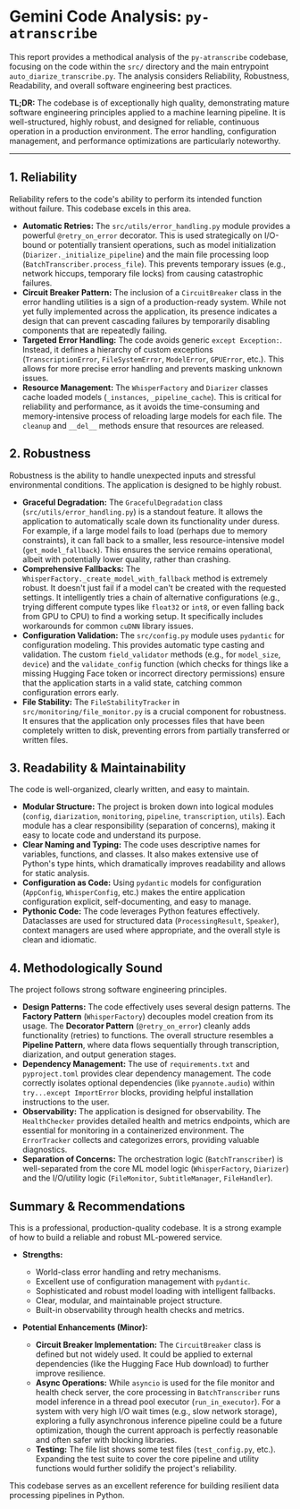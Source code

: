 # Gemini Code Analysis: `py-atranscribe`

This report provides a methodical analysis of the `py-atranscribe` codebase, focusing on the code within the `src/` directory and the main entrypoint `auto_diarize_transcribe.py`. The analysis considers Reliability, Robustness, Readability, and overall software engineering best practices.

**TL;DR:** The codebase is of exceptionally high quality, demonstrating mature software engineering principles applied to a machine learning pipeline. It is well-structured, highly robust, and designed for reliable, continuous operation in a production environment. The error handling, configuration management, and performance optimizations are particularly noteworthy.

---

## 1. Reliability

Reliability refers to the code's ability to perform its intended function without failure. This codebase excels in this area.

*   **Automatic Retries:** The `src/utils/error_handling.py` module provides a powerful `@retry_on_error` decorator. This is used strategically on I/O-bound or potentially transient operations, such as model initialization (`Diarizer._initialize_pipeline`) and the main file processing loop (`BatchTranscriber.process_file`). This prevents temporary issues (e.g., network hiccups, temporary file locks) from causing catastrophic failures.
*   **Circuit Breaker Pattern:** The inclusion of a `CircuitBreaker` class in the error handling utilities is a sign of a production-ready system. While not yet fully implemented across the application, its presence indicates a design that can prevent cascading failures by temporarily disabling components that are repeatedly failing.
*   **Targeted Error Handling:** The code avoids generic `except Exception:`. Instead, it defines a hierarchy of custom exceptions (`TranscriptionError`, `FileSystemError`, `ModelError`, `GPUError`, etc.). This allows for more precise error handling and prevents masking unknown issues.
*   **Resource Management:** The `WhisperFactory` and `Diarizer` classes cache loaded models (`_instances`, `_pipeline_cache`). This is critical for reliability and performance, as it avoids the time-consuming and memory-intensive process of reloading large models for each file. The `cleanup` and `__del__` methods ensure that resources are released.

## 2. Robustness

Robustness is the ability to handle unexpected inputs and stressful environmental conditions. The application is designed to be highly robust.

*   **Graceful Degradation:** The `GracefulDegradation` class (`src/utils/error_handling.py`) is a standout feature. It allows the application to automatically scale down its functionality under duress. For example, if a large model fails to load (perhaps due to memory constraints), it can fall back to a smaller, less resource-intensive model (`get_model_fallback`). This ensures the service remains operational, albeit with potentially lower quality, rather than crashing.
*   **Comprehensive Fallbacks:** The `WhisperFactory._create_model_with_fallback` method is extremely robust. It doesn't just fail if a model can't be created with the requested settings. It intelligently tries a chain of alternative configurations (e.g., trying different compute types like `float32` or `int8`, or even falling back from GPU to CPU) to find a working setup. It specifically includes workarounds for common `cuDNN` library issues.
*   **Configuration Validation:** The `src/config.py` module uses `pydantic` for configuration modeling. This provides automatic type casting and validation. The custom `field_validator` methods (e.g., for `model_size`, `device`) and the `validate_config` function (which checks for things like a missing Hugging Face token or incorrect directory permissions) ensure that the application starts in a valid state, catching common configuration errors early.
*   **File Stability:** The `FileStabilityTracker` in `src/monitoring/file_monitor.py` is a crucial component for robustness. It ensures that the application only processes files that have been completely written to disk, preventing errors from partially transferred or written files.

## 3. Readability & Maintainability

The code is well-organized, clearly written, and easy to maintain.

*   **Modular Structure:** The project is broken down into logical modules (`config`, `diarization`, `monitoring`, `pipeline`, `transcription`, `utils`). Each module has a clear responsibility (separation of concerns), making it easy to locate code and understand its purpose.
*   **Clear Naming and Typing:** The code uses descriptive names for variables, functions, and classes. It also makes extensive use of Python's type hints, which dramatically improves readability and allows for static analysis.
*   **Configuration as Code:** Using `pydantic` models for configuration (`AppConfig`, `WhisperConfig`, etc.) makes the entire application configuration explicit, self-documenting, and easy to manage.
*   **Pythonic Code:** The code leverages Python features effectively. Dataclasses are used for structured data (`ProcessingResult`, `Speaker`), context managers are used where appropriate, and the overall style is clean and idiomatic.

## 4. Methodologically Sound

The project follows strong software engineering principles.

*   **Design Patterns:** The code effectively uses several design patterns. The **Factory Pattern** (`WhisperFactory`) decouples model creation from its usage. The **Decorator Pattern** (`@retry_on_error`) cleanly adds functionality (retries) to functions. The overall structure resembles a **Pipeline Pattern**, where data flows sequentially through transcription, diarization, and output generation stages.
*   **Dependency Management:** The use of `requirements.txt` and `pyproject.toml` provides clear dependency management. The code correctly isolates optional dependencies (like `pyannote.audio`) within `try...except ImportError` blocks, providing helpful installation instructions to the user.
*   **Observability:** The application is designed for observability. The `HealthChecker` provides detailed health and metrics endpoints, which are essential for monitoring in a containerized environment. The `ErrorTracker` collects and categorizes errors, providing valuable diagnostics.
*   **Separation of Concerns:** The orchestration logic (`BatchTranscriber`) is well-separated from the core ML model logic (`WhisperFactory`, `Diarizer`) and the I/O/utility logic (`FileMonitor`, `SubtitleManager`, `FileHandler`).

## Summary & Recommendations

This is a professional, production-quality codebase. It is a strong example of how to build a reliable and robust ML-powered service.

*   **Strengths:**
    *   World-class error handling and retry mechanisms.
    *   Excellent use of configuration management with `pydantic`.
    *   Sophisticated and robust model loading with intelligent fallbacks.
    *   Clear, modular, and maintainable project structure.
    *   Built-in observability through health checks and metrics.

*   **Potential Enhancements (Minor):**
    *   **Circuit Breaker Implementation:** The `CircuitBreaker` class is defined but not widely used. It could be applied to external dependencies (like the Hugging Face Hub download) to further improve resilience.
    *   **Async Operations:** While `asyncio` is used for the file monitor and health check server, the core processing in `BatchTranscriber` runs model inference in a thread pool executor (`run_in_executor`). For a system with very high I/O wait times (e.g., slow network storage), exploring a fully asynchronous inference pipeline could be a future optimization, though the current approach is perfectly reasonable and often safer with blocking libraries.
    *   **Testing:** The file list shows some test files (`test_config.py`, etc.). Expanding the test suite to cover the core pipeline and utility functions would further solidify the project's reliability.

This codebase serves as an excellent reference for building resilient data processing pipelines in Python.
